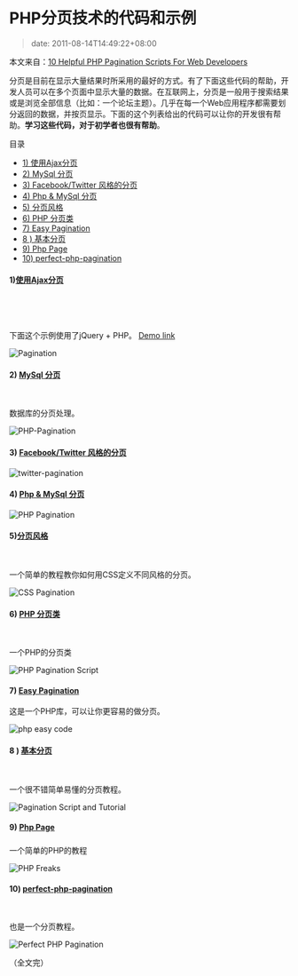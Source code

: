 # PHP分页技术的代码和示例
>date: 2011-08-14T14:49:22+08:00


本文来自：[10 Helpful PHP Pagination Scripts For Web Developers](http://zoomzum.com/php-pagination-scripts/)


分页是目前在显示大量结果时所采用的最好的方式。有了下面这些代码的帮助，开发人员可以在多个页面中显示大量的数据。在互联网上，分​页是一般用于搜索结果或是浏览全部信息（比如：一个论坛主题）。几乎在每一个Web应用程序都需要划分返回的数据，并按页显示。下面的这个列表给出的代码可以让你的开发很有帮助。**学习这些代码，对于初学者也很有帮助**。




目录



* [1) 使用Ajax分页](#1_%E4%BD%BF%E7%94%A8Ajax%E5%88%86%E9%A1%B5 "1) 使用Ajax分页")
* [2) MySql 分页](#2_MySql_%E5%88%86%E9%A1%B5 "2) MySql 分页")
* [3) Facebook/Twitter 风格的分页](#3_FacebookTwitter_%E9%A3%8E%E6%A0%BC%E7%9A%84%E5%88%86%E9%A1%B5 "3) Facebook/Twitter 风格的分页")
* [4) Php & MySql 分页](#4_Php_MySql_%E5%88%86%E9%A1%B5 "4) Php & MySql 分页")
* [5) 分页风格](#5_%E5%88%86%E9%A1%B5%E9%A3%8E%E6%A0%BC "5) 分页风格")
* [6) PHP 分页类](#6_PHP_%E5%88%86%E9%A1%B5%E7%B1%BB "6) PHP 分页类")
* [7) Easy Pagination](#7_Easy_Pagination "7) Easy Pagination")
* [8 ) 基本分页](#8_%E5%9F%BA%E6%9C%AC%E5%88%86%E9%A1%B5 "8 ) 基本分页")
* [9) Php Page](#9_Php_Page "9) Php Page")
* [10) perfect-php-pagination](#10_perfect-php-pagination "10) perfect-php-pagination")

#### 1)[使用Ajax分页](http://www.9lessons.info/2010/10/pagination-with-jquery-php-ajax-and.html)


 


 


下面这个示例使用了jQuery + PHP。 [Demo link](http://demos.9lessons.info/pagination/pagination.php)


![](/assets/images/zoomzum.com/wp-content/uploads/2011/08/Pagination-e1312791884744.jpg "Pagination")



#### 2) [MySql 分页](http://php.about.com/od/phpwithmysql/ss/php_pagination.htm)


 


数据库的分页处理。


![](/assets/images/zoomzum.com/wp-content/uploads/2011/08/PHP-Pagination1-e1312794857680.jpg "PHP-Pagination")


#### 3) [Facebook/Twitter 风格的分页](http://youhack.me/2010/05/14/an-alternative-to-pagination-facebook-and-twitter-style/)


![](/assets/images/zoomzum.com/wp-content/uploads/2011/08/twitter-pagination-e1312792153888.png "twitter-pagination")


#### 4) [Php & MySql 分页](http://www.phpeasystep.com/phptu/29.html)


![](/assets/images/zoomzum.com/wp-content/uploads/2011/08/PHP-Pagination-e1312792516937.jpg "PHP Pagination")


#### 5)[分页风格](http://www.bitrepository.com/css-stylish-pagination-links.html)


 


一个简单的教程教你如何用CSS定义不同风格的分页。


![](/assets/images/zoomzum.com/wp-content/uploads/2011/08/CSS-Pagination-e1312792632740.jpg "CSS Pagination")


#### 6) [PHP 分页类](http://phpsense.com/php/php-pagination-script.html)


 


一个PHP的分页类


![](/assets/images/zoomzum.com/wp-content/uploads/2011/08/PHP-Pagination%C2%A0Script-e1312795287434.jpg "PHP Pagination Script")


#### 7) [Easy Pagination](http://www.phpeasycode.com/pagination/)


这是一个PHP库，可以让你更容易的做分页。  

![](/assets/images/zoomzum.com/wp-content/uploads/2011/08/php-easy-code.jpg "php easy code")


#### 8 ) [基本分页](http://www.phpfreaks.com/tutorial/basic-pagination)


 


一个很不错简单易懂的分页教程。


![](/assets/images/zoomzum.com/wp-content/uploads/2011/08/Pagination-Script-and-Tutorial-e1312793432650.jpg "Pagination Script and Tutorial")


#### 9) [Php Page](http://www.developphp.com/view_lesson.php?v=289)


### 


一个简单的PHP的教程


![](/assets/images/zoomzum.com/wp-content/uploads/2011/08/PHP-Freaks-e1312793481308.jpg "PHP Freaks")


#### 10) [perfect-php-pagination](http://www.sitepoint.com/perfect-php-pagination/)


 


也是一个分页教程。


![](/assets/images/zoomzum.com/wp-content/uploads/2011/08/Perfect-PHP-Pagination.jpg "Perfect PHP Pagination")


（全文完）



